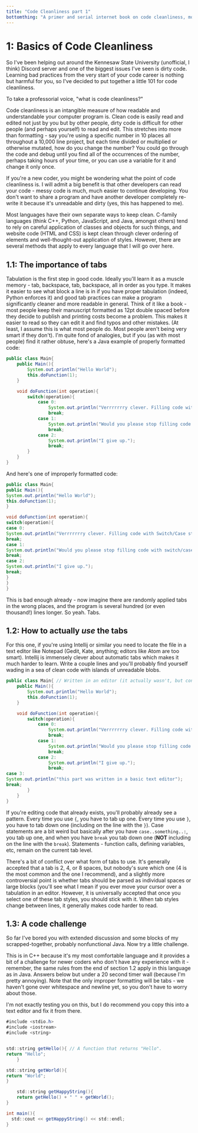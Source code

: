 ```yaml
---
title: "Code Cleanliness part 1"
bottomthing: "A primer and serial internet book on code cleanliness, mostly written for the students of CS classes at Kennesaw State University"
---
```


# 1: Basics of Code Cleanliness

So I've been helping out around the Kennesaw State University (unofficial, I think) Discord server and one of the biggest issues I've seen is dirty code. Learning bad practices from the very start of your code career is nothing but harmful for you, so I've decided to put together a little 101 for code cleanliness.

To take a professorial voice, "what is code cleanliness?"

Code cleanliness is an intangible measure of how readable and understandable your computer program is. Clean code is easily read and edited not just by you but by other people, dirty code is difficult for other people (and perhaps yourself) to read and edit. This stretches into more than formatting - say you're using a specific number in 10 places all throughout a 10,000 line project, but each time divided or multiplied or otherwise mutated, how do you change the number? You could go through the code and debug until you find all of the occurrences of the number, perhaps taking hours of your time, or you can use a variable for it and change it only once.

If you're a new coder, you might be wondering what the point of code cleanliness is. I will admit a big benefit is that other developers can read your code - messy code is much, much easier to continue developing. You don't want to share a program and have another developer completely re-write it because it's unreadable and dirty (yes, this has happened to me).

Most languages have their own separate ways to keep clean. C-family languages (think C++, Python, JavaScript, and Java, amongst others) tend to rely on careful application of classes and objects for such things, and website code (HTML and CSS) is kept clean through clever ordering of elements and well-thought-out application of styles. However, there are several methods that apply to every language that I will go over here.

## 1.1: The importance of tabs

Tabulation is the first step in good code. Ideally you'll learn it as a muscle memory - tab, backspace, tab, backspace, all in order as you type. It makes it easier to see what block a line is in if you have proper tabulation (indeed, Python enforces it) and good tab practices can make a program significantly cleaner and more readable in general. Think of it like a book - most people keep their manuscript formatted as 12pt double spaced before they decide to publish and printing costs become a problem. This makes it easier to read so they can edit it and find typos and other mistakes. (At least, I assume this is what most people do. Most people aren't being very smart if they don't). I'm quite fond of analogies, but if you (as with most people) find it rather obtuse, here's a Java example of properly formatted code:

```java
public class Main{
    public Main(){
        System.out.println("Hello World");
        this.doFunction(1);
    }

    void doFunction(int operation){
        switch(operation){
            case 0:
                System.out.println("Verrrrrrry clever. Filling code with Switch/Case statements which are the dirtiest aspect of java."); // I'm not kidding, actually, switch/case is obtuse and dirty in any language
                break;
            case 1:
                System.out.println("Would you please stop filling code with switch/case statements?");
                break;
            case 2:
                System.out.println("I give up.");
                break;
        }
    }
}
```

And here's one of improperly formatted code:

```java
public class Main{
public Main(){
System.out.println("Hello World");
this.doFunction(1);
}

void doFunction(int operation){
switch(operation){
case 0:
System.out.println("Verrrrrrry clever. Filling code with Switch/Case statements which are the dirtiest aspect of java."); // I'm not kidding, actually, switch/case is obtuse and dirty in any language
break;
case 1:
System.out.println("Would you please stop filling code with switch/case statements?");
break;
case 2:
System.out.println("I give up.");
break;
}
}
}
```

This is bad enough already - now imagine there are randomly applied tabs in the wrong places, and the program is several hundred (or even thousand!) lines longer. So yeah. Tabs.

## 1.2: How to actually *use* the tabs

For this one, if you're using Intellij or similar you need to locate the file in a text editor like Notepad (Gedit, Kate, anything; editors like Atom are too smart). Intellij is immensely clever about automatic tabs which makes it much harder to learn. Write a couple lines and you'll probably find yourself wading in a sea of clean code with islands of unreadable blobs.

```java
public class Main{ // Written in an editor (it actually wasn't, but consider it a stand-in)
    public Main(){
        System.out.println("Hello World");
        this.doFunction(1);
    }

    void doFunction(int operation){
        switch(operation){
            case 0:
                System.out.println("Verrrrrrry clever. Filling code with Switch/Case statements which are the dirtiest aspect of java."); // I'm not kidding, actually, switch/case is obtuse and dirty in most any language
                break;
            case 1:
                System.out.println("Would you please stop filling code with switch/case statements?");
                break;
            case 2:
                System.out.println("I give up.");
                break;
case 3:
System.out.println("this part was written in a basic text editor");
break;
        }
    }
}
```

If you're editing code that already exists, you'll probably already see a pattern. Every time you use `{`, you have to tab up one. Every time you use `}`, you have to tab down one (including on the line with the `}`).  Case statements are a bit weird but basically after you have `case..something..:`, you tab up one, and when you have `break` you tab down one (**NOT** including on the line with the `break`). Statements - function calls, defining variables, etc, remain on the current tab level.

There's a bit of conflict over what form of tabs to use. It's generally accepted that a tab is 2, 4, or 8 spaces, but nobody's sure which one (4 is the most common and the one I recommend), and a slightly more controversial point is whether tabs should be parsed as individual spaces or large blocks (you'll see what I mean if you ever move your cursor over a tabulation in an editor. However, it is universally accepted that once you select one of these tab styles, you should stick with it. When tab styles change between lines, it generally makes code harder to read.

## 1.3: A code challenge

So far I've bored you with extended discussion and some blocks of my scrapped-together, probably nonfunctional Java. Now try a little challenge.

This is in C++ because it's my most comfortable language and it provides a bit of a challenge for newer coders who don't have any experience with it - remember, the same rules from the end of section 1.2 apply in this language as in Java. Answers below but under a 20 second timer wall (because I'm pretty annoying). Note that the only improper formatting will be tabs - we haven't gone over whitespace and newline yet, so you don't have to worry about those.

I'm not exactly testing you on this, but I do recommend you copy this into a text editor and fix it from there.

```java
#include <stdio.h>
#include <iostream>
#include <string>


std::string getHello(){ // A function that returns "Hello".
return "Hello";
	}

std::string getWorld(){
return "World";
}

	std::string getHappyString(){
	return getHello() + " " + getWorld();
}

int main(){
  std::cout << getHappyString() << std::endl;
}
```

<div class="timerwall" style="height: 120vh;" data-time="20"></div>

Here's the fixed version (with comments where it was altered):

```c++
#include <stdio.h>
#include <iostream>
#include <string>


std::string getHello(){ // A function that returns "Hello".
	return "Hello"; // Tab up (because of the { on the previous line)
} // Tab down (because these are always included in their own tabdown)

std::string getWorld(){
	return "World"; // Tab up (because of the { before)
}

std::string getHappyString(){ // Tab down (the tabulation level was at 0 because of the }s)
	return getHello() + " " + getWorld();
}

int main(){
	std::cout << getHappyString() << std::endl; // Delete the spaces and add a tab (two space tabs aren't wrong per se, but the document was already using four space tabs)
}
```

## 1.4: Newlines

Newlines and spaces are not *incredibly* important - generally as long as you use them they'll be fine - but you should at least be aware of them. In general, the important thing is that you choose something that works for you and makes some sense. Generally you don't have to worry too much about these in HTML, but CSS does have to deal with it.

The general rules I follow (which, I hope, follow real conventions) are...

* After a block of `#includes` or `imports`- 2 newlines. Not two after each (they should all be touching), but two after all of them together.
  ```plaintext
  import stuff; // Java, Python
  #include <stuff>; // C++


  // After TWO newlines, your code.
  ```

* After the final `}` (or just after the class in Python) of a `class`- 2 newlines, as long as it isn't the last class in the file. Any C-family language.
  ```plaintext
  class Thing{ // Java, C++
  	// stuff
  }


  // More code AFTER those two newlines
  class Thing: ## Python (note the ## instead of //! This tiny section is Python code.)
  	def __init__(self):
  		pass ## Stuff.


  // Even more code.
  ```

* After a function (including inside a class, as long as it isn't the last function)- 1 newline. Any C-family language as well.
  ```plaintext
  def programFunction():
  	pass ## Pythonnnnnnn!
  
  // 1 newline
  int main() {
  	// C++ and Java
  }
  
  // 1 newline
  fun function : int() {
  	// Kotlin (not going to have much kotlining, but it's a fun one)
  }
  ```

* After a variable (or block of variables) is defined (as long as it's NOT the last thing in a class)- I use 1 newline, but this is not exactly an enforced convention. You should just decide on how you like it. Sometimes I order blocks of similar variables together separated by newlines, sometimes leave them in a big mess together, etc. There are no real well-defined rules that I know of for this one. Just make sure whatever you choose is readable!

* At the end of the file - 1 empty line. This is a UNIX/Linux thing from the old days when program depended on it and doesn't apply with most modern programs but it's a best practice nonetheless. Linux is the future of computing (it'll almost certainly outlive Windows and Mac), so you'd best get used to it's quirks - the alternatives could be dead in your lifetime.

* Between CSS selectors - 1 newline.
  ```css
  .fake { /* A selector */
      background-color: red; /* A rule */
  }
  
  #moreFakeID {
      /* more rules */
  }
  
  p {
      /* rules for styling paragraphs */
  }
  ```

* Between rules in CSS - if you want, you can put some newlines in wherever it makes sense. There's no good conventions that I know of.

This is not a terribly solid concept - indeed, it's rather jiggly - so I'll attempt to provide some useful examples. Here's a program that follows all the practices I recommend - it's up to you to decide whether it's correct or not:

```java
import java.util.Scanner;


class Hitchhiker {
    private int number = 10;

    String helloFunction() {
        return "Hello";
    }
}


class Main {
    private Scanner scanner = new Scanner(System.in);

    private Hitchhiker douglasAdams = new Hitchhiker();

    public static void main(String[] args) {
        System.out.println("hi");
    }

    private int thing = 0;
}
```

Here's a version of the code that is somewhat wrong - not super wrong:

```java
import java.util.Scanner;
class Hitchhiker {
    private int number = 10;
    String helloFunction() {
        return "Hello";
    }
}
class Main {
    private Scanner scanner = new Scanner(System.in);
    private Hitchhiker douglasAdams = new Hitchhiker();
    public static void main(String[] args) {
        System.out.println("hi");
    }
    private int thing = 0;
}
```

Kinda hard to read, right?
You can also go too far on the other end, like so:

```java
import java.util.Scanner;




class Hitchhiker {


    private int number = 10;

    String helloFunction() {




        return "Hello";

    }

}




class Main {

    private Scanner scanner = new Scanner(System.in);



    private Hitchhiker douglasAdams = new Hitchhiker();

    public static void main(String[] args) {






        System.out.println("hi");

    }


    private int thing = 0;

}




```

Not nearly as hard to read but still unpleasant, and it takes up much more space, meaning it's harder to see the whole thing in one page, and the newlines aren't intelligent enough to guide you through the code.

## 1.5: Spaces

Let's go over some space practices. This is perhaps the *least* important part of basic formatting, so we can cover it fairly quickly. This is mostly for pedants and painters of programmatical portraits. These apply to most languages, CSS included, but I'll use Java for all the examples; most of it is simple enough that it'll fit directly in most languages.

Where to use spaces:

* Not in variable names. C'mon people. It won't understand.

* After the class name and before the `{`
  ```java
  class Test { // See?
  
  }


  class NotThatBad{ // No difference? Yeah.

  }
  ```

* After the `)` and before the `{` in function names
  ```java
  void fun1() { // See?

  }

  void fun2(){ // Eh.

  }

  void fun3()             { // No.

  }
  ```

* More important - Around logic operators. Like so,
  ```java
  10 == 10; // Spaces
  10==10; // No spaces.
  10 < 20; // Spaces
  10<20; // No spaces.
  30 > 15; // Spaces
  30>15; // No spaces.
  // There's others but you get the gist. If ever you end up doing ternary and need help with spaces - google it, the example will probably use the spaces properly. You'll be able to tell if it doesn't.
  ```

* Less important again - Before comments.
  ```java
  System.out.println("C++ too!"); // Space
  System.out.println("And Python!");// No space.
  System.out.println("And Javascript!");                // Too many spaces!
  ```

* After commas-
  ```java
  void function(int num1, int num2){ // Spaces
  
  }
  
  void function2(int num1,int num2){ // No spaces.
  
  }
  ```



## 1.6: Final Challenge (bringing it all together)

Here's a little Java challenge code for you to fix (should compile, won't do anything):
```java
class Thing{
public int number = 12;
void doThing()       {
  System.out.println("hello");
}
    void doOtherThing(){
      System.out.println("why must you keep creating these example functions?");
    }
}
class Main{
  public static void main(String[] args){
  System.out.println("UGH! No more! Stop it with these example functions!");
  }
  private int divide(int num1,int num2){
   return num1/  num2;
  		}
public int anotherNumber = 178;
}
```

<div style="height: 80vh;"></div>

Note: If you converted all the 2-space-tabs to 4-space-tabs, that was actually "wrong"! The prevalent style was 2-space-tabs. It's not like it really matters (and 4-space-tabs are easier to read in my opinion) but I consider it an interesting exercise in perspective.

In the next episode, we'll go over the basics of code organization: when to use functions, when to use classes, and why to use any of them. If I still have space (these chapters are going to be much smaller than PFS installments), I'll write in some basic bits on logic and optimization as well.

**See ya soon!**
